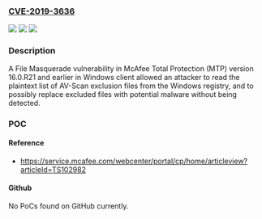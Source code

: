 ### [CVE-2019-3636](https://cve.mitre.org/cgi-bin/cvename.cgi?name=CVE-2019-3636)
![](https://img.shields.io/static/v1?label=Product&message=McAfee%20Total%20Protection&color=blue)
![](https://img.shields.io/static/v1?label=Version&message=16%20&color=brightgreen)
![](https://img.shields.io/static/v1?label=Vulnerability&message=File%20Masquerade%20Vulneraiblity&color=brightgreen)

### Description

A File Masquerade vulnerability in McAfee Total Protection (MTP) version 16.0.R21 and earlier in Windows client allowed an attacker to read the plaintext list of AV-Scan exclusion files from the Windows registry, and to possibly replace excluded files with potential malware without being detected.

### POC

#### Reference
- https://service.mcafee.com/webcenter/portal/cp/home/articleview?articleId=TS102982

#### Github
No PoCs found on GitHub currently.


